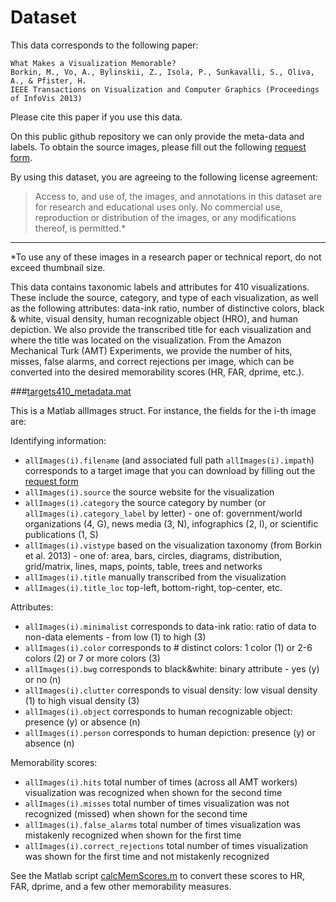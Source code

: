 # Dataset

This data corresponds to the following paper: 

```
What Makes a Visualization Memorable?
Borkin, M., Vo, A., Bylinskii, Z., Isola, P., Sunkavalli, S., Oliva, A., & Pfister, H.
IEEE Transactions on Visualization and Computer Graphics (Proceedings of InfoVis 2013)
```

Please cite this paper if you use this data.

On this public github repository we can only provide the meta-data and labels.
To obtain the source images, please fill out the following [request form](http://massvis.mit.edu/#data).

By using this dataset, you are agreeing to the following license agreement:
> Access to, and use of, the images, and annotations in this dataset are for research and educational uses only. No commercial use, reproduction or distribution of the images, or any modifications thereof, is permitted.* 

---

*To use any of these images in a research paper or technical report, do not exceed thumbnail size.

This data contains taxonomic labels and attributes for 410 visualizations. These include the source, category, and type of each visualization, as well as the following attributes: data-ink ratio, number of distinctive colors, black & white, visual density, human recognizable object (HRO), and human depiction. We also provide the transcribed title for each visualization and where the title was located on the visualization. From the Amazon Mechanical Turk (AMT) Experiments, we provide the number of hits, misses, false alarms, and correct rejections per image, which can be converted into the desired memorability scores (HR, FAR, dprime, etc.).

###[targets410_metadata.mat](https://github.com/massvis/dataset/blob/master/matlab_files/targets410_metadata.mat)

This is a Matlab allImages struct. For instance, the fields for the i-th image are: 

Identifying information:
* `allImages(i).filename` (and associated full path `allImages(i).impath`) corresponds to a target image that you can download by filling out the [request form](http://massvis.mit.edu/#data)
* `allImages(i).source` the source website for the visualization
* `allImages(i).category` the source category by number (or `allImages(i).category_label` by letter) - one of: government/world organizations (4, G), news media (3, N), infographics (2, I), or scientific publications (1, S)
* `allImages(i).vistype` based on the visualization taxonomy (from Borkin et al. 2013) - one of: area, bars, circles, diagrams, distribution, grid/matrix, lines, maps, points, table, trees and networks
* `allImages(i).title` manually transcribed from the visualization
* `allImages(i).title_loc` top-left, bottom-right, top-center, etc.

Attributes:
* `allImages(i).minimalist` corresponds to data-ink ratio: ratio of data to non-data elements - from low (1) to high (3)	
* `allImages(i).color` corresponds to # distinct colors: 1 color (1) or 2-6 colors (2) or 7 or more colors (3)
* `allImages(i).bwg` corresponds to black&white: binary attribute - yes (y) or no (n)	
* `allImages(i).clutter` corresponds to visual density: low visual density (1) to high visual density (3)
* `allImages(i).object` corresponds to human recognizable object: presence (y) or absence (n)
* `allImages(i).person` corresponds to human depiction: presence (y) or absence (n)

Memorability scores:	
* `allImages(i).hits` total number of times (across all AMT workers) visualization was recognized when shown for the second time
* `allImages(i).misses` total number of times visualization was not recognized (missed) when shown for the second time	
* `allImages(i).false_alarms` total number of times visualization was mistakenly recognized when shown for the first time
* `allImages(i).correct_rejections` total number of times visualization was shown for the first time and not mistakenly recognized

See the Matlab script [calcMemScores.m](https://github.com/massvis/dataset/blob/master/matlab_files/calcMemScores.m) to convert these scores to HR, FAR, dprime, and a few other memorability measures.
